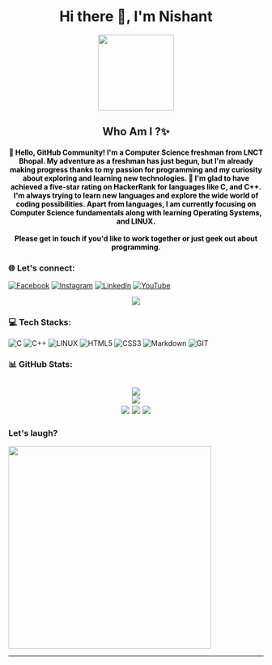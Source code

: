 <h1 align="center">Hi there 👋, I'm Nishant</h1>
<div align="center">
  <img height="150" src="https://encrypted-tbn0.gstatic.com/images?q=tbn:ANd9GcRKxFl-F_n3X4nEt_EK6OiYXw4vF94VSQmbRHFqre2CfcsmjTvasGFArdS3Eyt3X06368g&usqp=CAU" />
</div>


<!-- Intro Section-->
<h2 align="center">Who Am I  ?✨</h2>

<h4 align="center" style="color:black;">
👋 Hello, GitHub Community! I'm a Computer Science freshman from LNCT Bhopal. My adventure as a freshman has just begun, but I'm already making progress thanks to my passion for programming and my curiosity about exploring and learning new technologies. 🌼 I'm glad to have achieved a five-star rating on HackerRank for languages like C, and C++. I'm always trying to learn new languages and explore the wide world of coding possibilities. Apart from languages, I am currently focusing on Computer Science fundamentals along with learning Operating Systems, and LINUX.
<br><br>
Please get in touch if you'd like to work together or just geek out about programming. 




<!-- Links Section-->
### 🌐 Let's connect:
[![Facebook](https://img.shields.io/badge/Facebook-%231877F2.svg?logo=Facebook&logoColor=white)](https://facebook.com/100093097620855) [![Instagram](https://img.shields.io/badge/Instagram-%23E4405F.svg?logo=Instagram&logoColor=white)](https://instagram.com/imur_nishant) [![LinkedIn](https://img.shields.io/badge/LinkedIn-%230077B5.svg?logo=linkedin&logoColor=white)](https://linkedin.com/in/nishant-05-gaurav) [![YouTube](https://img.shields.io/badge/YouTube-%23FF0000.svg?logo=YouTube&logoColor=white)](https://youtube.com/@im_nishant10) 




<!-- Profile View Section-->
<div align="center">
  
[![](https://visitcount.itsvg.in/api?id=nishant05gaurav&icon=5&color=9)](https://visitcount.itsvg.in)
</div>



<!-- Tech Stack Section-->
### 💻 Tech Stacks:  
![C](https://img.shields.io/badge/c-%2300599C.svg?style=plastic&logo=c&logoColor=white) ![C++](https://img.shields.io/badge/c++-%2300599C.svg?style=plastic&logo=c%2B%2B&logoColor=white) ![LINUX](https://img.shields.io/badge/Linux-FCC624?style=plastic&logo=linux&logoColor=black) ![HTML5](https://img.shields.io/badge/html5-%23E34F26.svg?style=plastic&logo=html5&logoColor=white) ![CSS3](https://img.shields.io/badge/css3-%231572B6.svg?style=plastic&logo=css3&logoColor=white) ![Markdown](https://img.shields.io/badge/markdown-%23000000.svg?style=plastic&logo=markdown&logoColor=white) ![GIT](https://img.shields.io/badge/Git-fc6d26?style=plastic&logo=git&logoColor=white)

### 📊 GitHub Stats:
<h2 align="center">

![](https://github-readme-stats.vercel.app/api/top-langs/?username=nishant05gaurav&theme=vue-dark&hide_border=false&include_all_commits=true&count_private=false&layout=compact)<br>
![](https://github-contributor-stats.vercel.app/api?username=nishant05gaurav&limit=5&theme=radical&combine_all_yearly_contributions=true)<br>
![](https://github-readme-stats.vercel.app/api?username=nishant05gaurav&theme=vue-dark&hide_border=false&include_all_commits=true&count_private=false)
![](https://github-readme-streak-stats.herokuapp.com/?user=nishant05gaurav&theme=vue-dark&hide_border=false)
![](https://github-profile-trophy.vercel.app/?username=nishant05gaurav&theme=radical&no-frame=false&no-bg=false&margin-w=4)  


<!-- Other Section-->
### Let's laugh?
<img align="center" src='https://randommeme-five.vercel.app/' style="height: 400px;"/>


---
